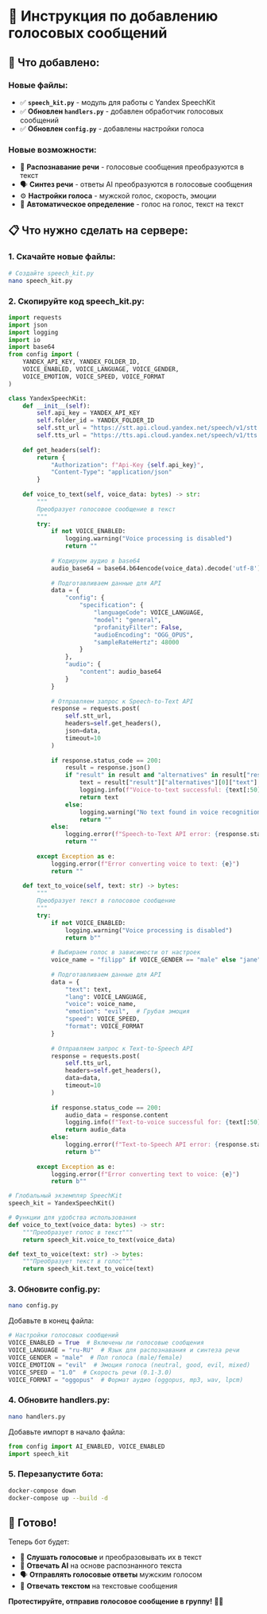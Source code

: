 # 🎤 Инструкция по добавлению голосовых сообщений

## 🎯 **Что добавлено:**

### **Новые файлы:**
- ✅ **`speech_kit.py`** - модуль для работы с Yandex SpeechKit
- ✅ **Обновлен `handlers.py`** - добавлен обработчик голосовых сообщений
- ✅ **Обновлен `config.py`** - добавлены настройки голоса

### **Новые возможности:**
- 🎤 **Распознавание речи** - голосовые сообщения преобразуются в текст
- 🗣️ **Синтез речи** - ответы AI преобразуются в голосовые сообщения
- ⚙️ **Настройки голоса** - мужской голос, скорость, эмоции
- 🔄 **Автоматическое определение** - голос на голос, текст на текст

## 📋 **Что нужно сделать на сервере:**

### **1. Скачайте новые файлы:**
```bash
# Создайте speech_kit.py
nano speech_kit.py
```

### **2. Скопируйте код speech_kit.py:**
```python
import requests
import json
import logging
import io
import base64
from config import (
    YANDEX_API_KEY, YANDEX_FOLDER_ID, 
    VOICE_ENABLED, VOICE_LANGUAGE, VOICE_GENDER, 
    VOICE_EMOTION, VOICE_SPEED, VOICE_FORMAT
)

class YandexSpeechKit:
    def __init__(self):
        self.api_key = YANDEX_API_KEY
        self.folder_id = YANDEX_FOLDER_ID
        self.stt_url = "https://stt.api.cloud.yandex.net/speech/v1/stt:recognize"
        self.tts_url = "https://tts.api.cloud.yandex.net/speech/v1/tts:synthesize"
        
    def get_headers(self):
        return {
            "Authorization": f"Api-Key {self.api_key}",
            "Content-Type": "application/json"
        }
    
    def voice_to_text(self, voice_data: bytes) -> str:
        """
        Преобразует голосовое сообщение в текст
        """
        try:
            if not VOICE_ENABLED:
                logging.warning("Voice processing is disabled")
                return ""
                
            # Кодируем аудио в base64
            audio_base64 = base64.b64encode(voice_data).decode('utf-8')
            
            # Подготавливаем данные для API
            data = {
                "config": {
                    "specification": {
                        "languageCode": VOICE_LANGUAGE,
                        "model": "general",
                        "profanityFilter": False,
                        "audioEncoding": "OGG_OPUS",
                        "sampleRateHertz": 48000
                    }
                },
                "audio": {
                    "content": audio_base64
                }
            }
            
            # Отправляем запрос к Speech-to-Text API
            response = requests.post(
                self.stt_url,
                headers=self.get_headers(),
                json=data,
                timeout=10
            )
            
            if response.status_code == 200:
                result = response.json()
                if "result" in result and "alternatives" in result["result"]:
                    text = result["result"]["alternatives"][0]["text"]
                    logging.info(f"Voice-to-text successful: {text[:50]}...")
                    return text
                else:
                    logging.warning("No text found in voice recognition result")
                    return ""
            else:
                logging.error(f"Speech-to-Text API error: {response.status_code} - {response.text}")
                return ""
                
        except Exception as e:
            logging.error(f"Error converting voice to text: {e}")
            return ""
    
    def text_to_voice(self, text: str) -> bytes:
        """
        Преобразует текст в голосовое сообщение
        """
        try:
            if not VOICE_ENABLED:
                logging.warning("Voice processing is disabled")
                return b""
                
            # Выбираем голос в зависимости от настроек
            voice_name = "filipp" if VOICE_GENDER == "male" else "jane"
            
            # Подготавливаем данные для API
            data = {
                "text": text,
                "lang": VOICE_LANGUAGE,
                "voice": voice_name,
                "emotion": "evil",  # Грубая эмоция
                "speed": VOICE_SPEED,
                "format": VOICE_FORMAT
            }
            
            # Отправляем запрос к Text-to-Speech API
            response = requests.post(
                self.tts_url,
                headers=self.get_headers(),
                data=data,
                timeout=10
            )
            
            if response.status_code == 200:
                audio_data = response.content
                logging.info(f"Text-to-voice successful for: {text[:50]}...")
                return audio_data
            else:
                logging.error(f"Text-to-Speech API error: {response.status_code} - {response.text}")
                return b""
                
        except Exception as e:
            logging.error(f"Error converting text to voice: {e}")
            return b""

# Глобальный экземпляр SpeechKit
speech_kit = YandexSpeechKit()

# Функции для удобства использования
def voice_to_text(voice_data: bytes) -> str:
    """Преобразует голос в текст"""
    return speech_kit.voice_to_text(voice_data)

def text_to_voice(text: str) -> bytes:
    """Преобразует текст в голос"""
    return speech_kit.text_to_voice(text)
```

### **3. Обновите config.py:**
```bash
nano config.py
```

Добавьте в конец файла:
```python
# Настройки голосовых сообщений
VOICE_ENABLED = True  # Включены ли голосовые сообщения
VOICE_LANGUAGE = "ru-RU"  # Язык для распознавания и синтеза речи
VOICE_GENDER = "male"  # Пол голоса (male/female)
VOICE_EMOTION = "evil"  # Эмоция голоса (neutral, good, evil, mixed)
VOICE_SPEED = "1.0"  # Скорость речи (0.1-3.0)
VOICE_FORMAT = "oggopus"  # Формат аудио (oggopus, mp3, wav, lpcm)
```

### **4. Обновите handlers.py:**
```bash
nano handlers.py
```

Добавьте импорт в начало файла:
```python
from config import AI_ENABLED, VOICE_ENABLED
import speech_kit
```

### **5. Перезапустите бота:**
```bash
docker-compose down
docker-compose up --build -d
```

## 🎤 **Готово!**

Теперь бот будет:
- 🎤 **Слушать голосовые** и преобразовывать их в текст
- 🤖 **Отвечать AI** на основе распознанного текста
- 🗣️ **Отправлять голосовые ответы** мужским голосом
- 📝 **Отвечать текстом** на текстовые сообщения

**Протестируйте, отправив голосовое сообщение в группу!** 🚀✨
